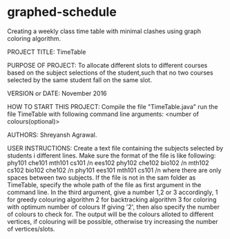 # graphed-schedule
Creating a weekly class time table with minimal clashes using graph coloring algorithm.

PROJECT TITLE: TimeTable

PURPOSE OF PROJECT:
To allocate different slots to different courses based on the subject selections of the student,such
that no two courses selected by the same student fall on the same slot.

VERSION or DATE: November 2016

HOW TO START THIS PROJECT:
Compile the file "TimeTable.java"
run the file TimeTable with following command line arguments:
<name of text file to input> <maximum number of vertices> <choice of coloring algorithm> <number of colours(optional)>

AUTHORS: Shreyansh Agrawal.

USER INSTRUCTIONS:
Create a text file containing the subjects selected by students i different lines.
Make sure the format of the file is like following:
phy101 che101 mth101 cs101 /n
ees102 phy102 che102 bio102 /n
mth102 cs102 bio102 che102 /n
phy101 ees101 mth101 cs101 /n
where there are only spaces between two subjects.
If the file is not in the sam folder as TimeTable, specify the whole path of the file as first argument in the command line.
In the third argument, give a number 1,2 or 3 accordingly,
1 for greedy colouring algorithm
2 for backtracking algorithm
3 for coloring with optimum number of colours
If giving '2', then also specify the number of colours to check for.
The output will be the colours alloted to different vertices, if colouring will be possible, otherwise try increasing the number of vertices/slots.
